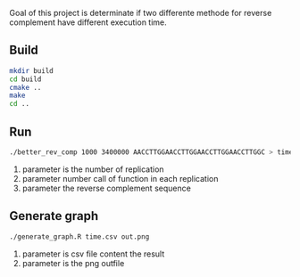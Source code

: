 Goal of this project is determinate if two differente methode for reverse complement have different execution time.

## Build

```bash
mkdir build
cd build
cmake ..
make
cd ..
```

## Run

```bash
./better_rev_comp 1000 3400000 AACCTTGGAACCTTGGAACCTTGGAACCTTGGC > time.csv
```

1. parameter is the number of replication
2. parameter number call of function in each replication
3. parameter the reverse complement sequence

## Generate graph

```bash
./generate_graph.R time.csv out.png
```

1. parameter is csv file content the result
2. parameter is the png outfile
